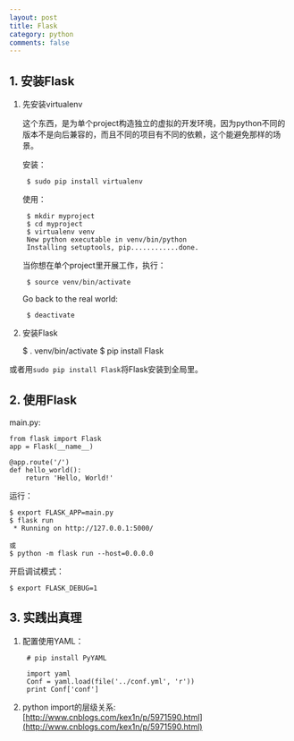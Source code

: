 ```yaml
---
layout: post
title: Flask
category: python
comments: false
---
```


## 1. 安装Flask

1. 先安装virtualenv
    
    这个东西，是为单个project构造独立的虚拟的开发环境，因为python不同的版本不是向后兼容的，而且不同的项目有不同的依赖，这个能避免那样的场景。

    安装：

        $ sudo pip install virtualenv

    使用：

        $ mkdir myproject
        $ cd myproject
        $ virtualenv venv
        New python executable in venv/bin/python
        Installing setuptools, pip............done.

    当你想在单个project里开展工作，执行：

        $ source venv/bin/activate

    Go back to the real world:

        $ deactivate

2. 安装Flask

    $ . venv/bin/activate
    $ pip install Flask

或者用`sudo pip install Flask`将Flask安装到全局里。

## 2. 使用Flask

main.py:

    from flask import Flask
    app = Flask(__name__)

    @app.route('/')
    def hello_world():
        return 'Hello, World!'
运行：
    
    $ export FLASK_APP=main.py
    $ flask run
     * Running on http://127.0.0.1:5000/

    或
    $ python -m flask run --host=0.0.0.0

开启调试模式：

    $ export FLASK_DEBUG=1

## 3. 实践出真理

1. 配置使用YAML：

        # pip install PyYAML

        import yaml
        Conf = yaml.load(file('../conf.yml', 'r'))
        print Conf['conf']

2. python import的层级关系: [http://www.cnblogs.com/kex1n/p/5971590.html](http://www.cnblogs.com/kex1n/p/5971590.html)




